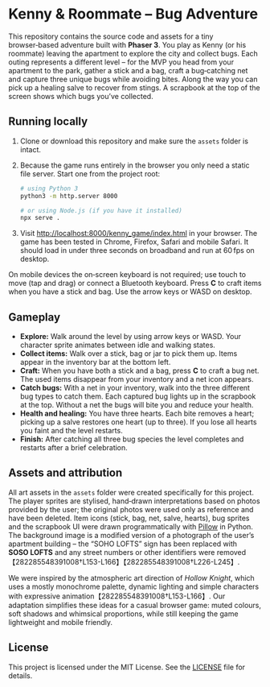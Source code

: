 # Kenny & Roommate – Bug Adventure

This repository contains the source code and assets for a tiny browser‑based adventure built with **Phaser 3**.  You play as Kenny (or his roommate) leaving the apartment to explore the city and collect bugs.  Each outing represents a different level – for the MVP you head from your apartment to the park, gather a stick and a bag, craft a bug‑catching net and capture three unique bugs while avoiding bites.  Along the way you can pick up a healing salve to recover from stings.  A scrapbook at the top of the screen shows which bugs you’ve collected.

## Running locally

1. Clone or download this repository and make sure the `assets` folder is intact.
2. Because the game runs entirely in the browser you only need a static file server.  Start one from the project root:

   ```bash
   # using Python 3
   python3 -m http.server 8000

   # or using Node.js (if you have it installed)
   npx serve .
   ```

3. Visit <http://localhost:8000/kenny_game/index.html> in your browser.  The game has been tested in Chrome, Firefox, Safari and mobile Safari.  It should load in under three seconds on broadband and run at 60 fps on desktop.

On mobile devices the on‑screen keyboard is not required; use touch to move (tap and drag) or connect a Bluetooth keyboard.  Press **C** to craft items when you have a stick and bag.  Use the arrow keys or WASD on desktop.

## Gameplay

- **Explore:** Walk around the level by using arrow keys or WASD.  Your character sprite animates between idle and walking states.
- **Collect items:** Walk over a stick, bag or jar to pick them up.  Items appear in the inventory bar at the bottom left.
- **Craft:** When you have both a stick and a bag, press **C** to craft a bug net.  The used items disappear from your inventory and a net icon appears.
- **Catch bugs:** With a net in your inventory, walk into the three different bug types to catch them.  Each captured bug lights up in the scrapbook at the top.  Without a net the bugs will bite you and reduce your health.
- **Health and healing:** You have three hearts.  Each bite removes a heart; picking up a salve restores one heart (up to three).  If you lose all hearts you faint and the level restarts.
- **Finish:** After catching all three bug species the level completes and restarts after a brief celebration.

## Assets and attribution

All art assets in the `assets` folder were created specifically for this project.  The player sprites are stylised, hand‑drawn interpretations based on photos provided by the user; the original photos were used only as reference and have been deleted.  Item icons (stick, bag, net, salve, hearts), bug sprites and the scrapbook UI were drawn programmatically with [Pillow](https://python-pillow.org/) in Python.  The background image is a modified version of a photograph of the user’s apartment building – the “SOHO LOFTS” sign has been replaced with **SOSO LOFTS** and any street numbers or other identifiers were removed【282285548391008†L153-L166】【282285548391008†L226-L245】.

We were inspired by the atmospheric art direction of *Hollow Knight*, which uses a mostly monochrome palette, dynamic lighting and simple characters with expressive animation【282285548391008†L153-L166】.  Our adaptation simplifies these ideas for a casual browser game: muted colours, soft shadows and whimsical proportions, while still keeping the game lightweight and mobile friendly.

## License

This project is licensed under the MIT License.  See the [LICENSE](./LICENSE) file for details.